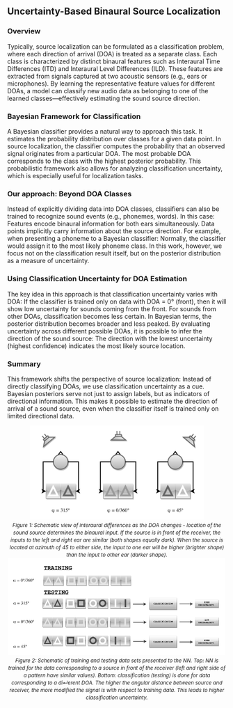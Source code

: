 ## Uncertainty-Based Binaural Source Localization

### Overview

Typically, source localization can be formulated as a classification problem, where each direction of arrival (DOA) is treated as a separate class. Each class is characterized by distinct binaural features such as 
Interaural Time Differences (ITD) and Interaural Level Differences (ILD). These features are extracted from signals captured at two acoustic sensors (e.g., ears or microphones). By learning the representative feature values for different DOAs, a model can classify new audio data as belonging to one of the learned classes—effectively estimating the sound source direction.

### Bayesian Framework for Classification

A Bayesian classifier provides a natural way to approach this task. It estimates the probability distribution over classes for a given data point.
In source localization, the classifier computes the probability that an observed signal originates from a particular DOA. The most probable DOA corresponds to the class with the highest posterior probability.
This probabilistic framework also allows for analyzing classification uncertainty, which is especially useful for localization tasks.

### Our approach: Beyond DOA Classes

Instead of explicitly dividing data into DOA classes, classifiers can also be trained to recognize sound events (e.g., phonemes, words). In this case:
Features encode binaural information for both ears simultaneously. Data points implicitly carry information about the source direction.
For example, when presenting a phoneme to a Bayesian classifier: Normally, the classifier would assign it to the most likely phoneme class.
In this work, however, we focus not on the classification result itself, but on the posterior distribution as a measure of uncertainty.

### Using Classification Uncertainty for DOA Estimation

The key idea in this approach is that classification uncertainty varies with DOA: If the classifier is trained only on data with DOA = 0° (front), then it will show low uncertainty for sounds coming from the front.
For sounds from other DOAs, classification becomes less certain. In Bayesian terms, the posterior distribution becomes broader and less peaked.
By evaluating uncertainty across different possible DOAs, it is possible to infer the direction of the sound source:
The direction with the lowest uncertainty (highest confidence) indicates the most likely source location.

### Summary

This framework shifts the perspective of source localization:
Instead of directly classifying DOAs, we use classification uncertainty as a cue.
Bayesian posteriors serve not just to assign labels, but as indicators of directional information.
This makes it possible to estimate the direction of arrival of a sound source, even when the classifier itself is trained only on limited directional data.


<p align="center">
  <img src="Uncertainty2.png" width="400"/>
  <br>
  <em> <small>Figure 1: Schematic view of interaural differences as the DOA changes - location of the sound
source determines the binaural input. If the source is in front of the receiver, the inputs to the left
and right ear are similar (both shapes equally dark). When the source is located at azimuth of
45 to either side, the input to one ear will be higher (brighter shape) than the input to other ear
(darker shape).</small> </em>
    <img src="Uncertainty1.png" width="500"/>
  <br>
  <em> <small>Figure 2: Schematic of training and testing data sets presented to the NN. Top: NN is trained
for the data corresponding to a source in front of the receiver (left and right side of a pattern have
similar values). Bottom: classification (testing) is done for data corresponding to a di↵erent DOA.
The higher the angular distance between source and receiver, the more modified the signal is with
respect to training data. This leads to higher classification uncertainty.</small> </em>
</p>
